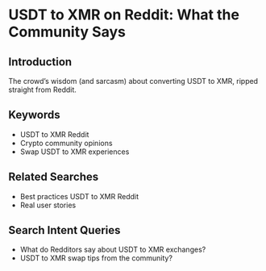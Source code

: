 # USDT to XMR on Reddit: What the Community Says

## Introduction
The crowd’s wisdom (and sarcasm) about converting USDT to XMR, ripped straight from Reddit.

## Keywords
- USDT to XMR Reddit
- Crypto community opinions
- Swap USDT to XMR experiences

## Related Searches
- Best practices USDT to XMR Reddit
- Real user stories

## Search Intent Queries
- What do Redditors say about USDT to XMR exchanges?
- USDT to XMR swap tips from the community?